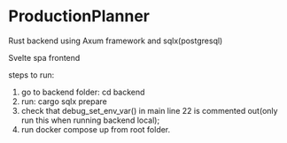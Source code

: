 # ProductionPlanner

Rust backend using Axum framework and sqlx(postgresql)

Svelte spa frontend 


steps to run:
1. go to backend folder: cd backend
2. run: cargo sqlx prepare
3. check that debug_set_env_var() in main line 22 is commented out(only run this when running backend local);
4. run docker compose up from root folder.
